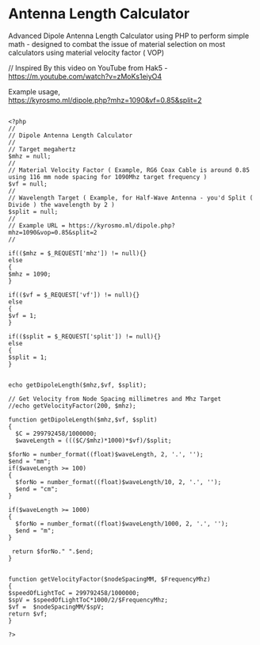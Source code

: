 # Antenna Length Calculator

Advanced Dipole Antenna Length Calculator using PHP to perform simple math - designed to combat the issue of material selection on most calculators using material velocity factor ( VOP) 
   
// Inspired By this video on YouTube from Hak5 - https://m.youtube.com/watch?v=zMoKs1eiyO4
  
  
Example usage,      
https://kyrosmo.ml/dipole.php?mhz=1090&vf=0.85&split=2
```
   
<?php
//
// Dipole Antenna Length Calculator
//
// Target megahertz 
$mhz = null;
//
// Material Velocity Factor ( Example, RG6 Coax Cable is around 0.85 using 116 mm node spacing for 1090Mhz target frequency ) 
$vf = null;
//
// Wavelength Target ( Example, for Half-Wave Antenna - you'd Split ( Divide ) the wavelength by 2 )
$split = null;
//
// Example URL = https://kyrosmo.ml/dipole.php?mhz=1090&vop=0.85&split=2
//

if(($mhz = $_REQUEST['mhz']) != null){}
else
{
$mhz = 1090;
}

if(($vf = $_REQUEST['vf']) != null){}
else
{
$vf = 1;
}

if(($split = $_REQUEST['split']) != null){}
else
{
$split = 1;
}


echo getDipoleLength($mhz,$vf, $split);

// Get Velocity from Node Spacing millimetres and Mhz Target  
//echo getVelocityFactor(200, $mhz);

function getDipoleLength($mhz,$vf, $split)
{
  $C = 299792458/1000000;
  $waveLength = ((($C/$mhz)*1000)*$vf)/$split;

$forNo = number_format((float)$waveLength, 2, '.', '');
$end = "mm";
if($waveLength >= 100)
{
  $forNo = number_format((float)$waveLength/10, 2, '.', '');
  $end = "cm";
}

if($waveLength >= 1000)
{
  $forNo = number_format((float)$waveLength/1000, 2, '.', '');
  $end = "m";
}

 return $forNo." ".$end;
}


function getVelocityFactor($nodeSpacingMM, $FrequencyMhz)
{
$speedOfLightToC = 299792458/1000000;
$spV = $speedOfLightToC*1000/2/$FrequencyMhz;
$vf =  $nodeSpacingMM/$spV;
return $vf;
}

?>

   

```
